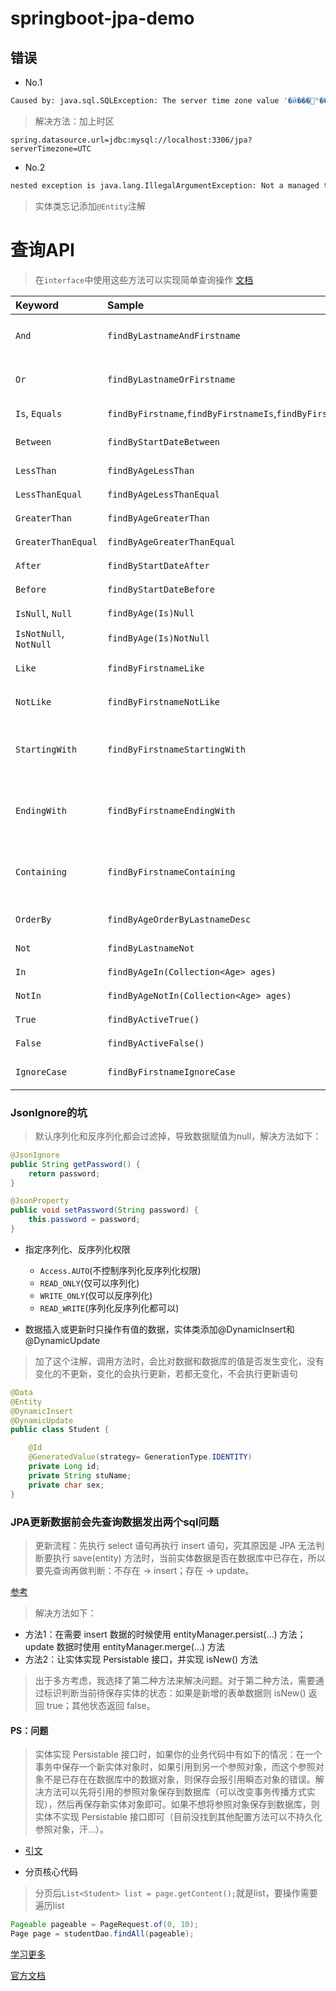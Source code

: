 # springboot-jpa-demo

## 错误

* No.1

```bash
Caused by: java.sql.SQLException: The server time zone value '�й���׼ʱ��' is unrecognized or represents more than one time zone. You must configure either the server or JDBC driver (via the serverTimezone configuration property) to use a more specifc time zone value if you want to utilize time zone support.
```

> 解决方法：加上时区

```properties
spring.datasource.url=jdbc:mysql://localhost:3306/jpa?serverTimezone=UTC
```

* No.2

```bash
nested exception is java.lang.IllegalArgumentException: Not a managed type: class com.jonny.entity.User
```

> 实体类忘记添加`@Entity`注解



# 查询API

> 在`interface`中使用这些方法可以实现简单查询操作 [文档](https://docs.spring.io/spring-data/jpa/docs/current/reference/html/#reference)

| Keyword                | Sample                                                       | JPQL snippet                                                 |
| :--------------------- | :----------------------------------------------------------- | :----------------------------------------------------------- |
| `And`                  | `findByLastnameAndFirstname`                                 | `… where x.lastname = ?1 and x.firstname = ?2`               |
| `Or`                   | `findByLastnameOrFirstname`                                  | `… where x.lastname = ?1 or x.firstname = ?2`                |
| `Is`, `Equals`         | `findByFirstname`,`findByFirstnameIs`,`findByFirstnameEquals` | `… where x.firstname = ?1`                                   |
| `Between`              | `findByStartDateBetween`                                     | `… where x.startDate between ?1 and ?2`                      |
| `LessThan`             | `findByAgeLessThan`                                          | `… where x.age < ?1`                                         |
| `LessThanEqual`        | `findByAgeLessThanEqual`                                     | `… where x.age <= ?1`                                        |
| `GreaterThan`          | `findByAgeGreaterThan`                                       | `… where x.age > ?1`                                         |
| `GreaterThanEqual`     | `findByAgeGreaterThanEqual`                                  | `… where x.age >= ?1`                                        |
| `After`                | `findByStartDateAfter`                                       | `… where x.startDate > ?1`                                   |
| `Before`               | `findByStartDateBefore`                                      | `… where x.startDate < ?1`                                   |
| `IsNull`, `Null`       | `findByAge(Is)Null`                                          | `… where x.age is null`                                      |
| `IsNotNull`, `NotNull` | `findByAge(Is)NotNull`                                       | `… where x.age not null`                                     |
| `Like`                 | `findByFirstnameLike`                                        | `… where x.firstname like ?1`                                |
| `NotLike`              | `findByFirstnameNotLike`                                     | `… where x.firstname not like ?1`                            |
| `StartingWith`         | `findByFirstnameStartingWith`                                | `… where x.firstname like ?1` (parameter bound with appended `%`) |
| `EndingWith`           | `findByFirstnameEndingWith`                                  | `… where x.firstname like ?1` (parameter bound with prepended `%`) |
| `Containing`           | `findByFirstnameContaining`                                  | `… where x.firstname like ?1` (parameter bound wrapped in `%`) |
| `OrderBy`              | `findByAgeOrderByLastnameDesc`                               | `… where x.age = ?1 order by x.lastname desc`                |
| `Not`                  | `findByLastnameNot`                                          | `… where x.lastname <> ?1`                                   |
| `In`                   | `findByAgeIn(Collection<Age> ages)`                          | `… where x.age in ?1`                                        |
| `NotIn`                | `findByAgeNotIn(Collection<Age> ages)`                       | `… where x.age not in ?1`                                    |
| `True`                 | `findByActiveTrue()`                                         | `… where x.active = true`                                    |
| `False`                | `findByActiveFalse()`                                        | `… where x.active = false`                                   |
| `IgnoreCase`           | `findByFirstnameIgnoreCase`                                  | `… where UPPER(x.firstame) = UPPER(?1)`                      |


### JsonIgnore的坑

> 默认序列化和反序列化都会过滤掉，导致数据赋值为null，解决方法如下：

```java
@JsonIgnore
public String getPassword() {
    return password;
}

@JsonProperty
public void setPassword(String password) {
    this.password = password;
}
```

* 指定序列化、反序列化权限
    * `Access.AUTO`(不控制序列化反序列化权限)
    * `READ_ONLY`(仅可以序列化)
    * `WRITE_ONLY`(仅可以反序列化)
    * `READ_WRITE`(序列化反序列化都可以)

* 数据插入或更新时只操作有值的数据，实体类添加@DynamicInsert和@DynamicUpdate

> 加了这个注解，调用方法时，会比对数据和数据库的值是否发生变化，没有变化的不更新，变化的会执行更新，若都无变化，不会执行更新语句

```java
@Data
@Entity
@DynamicInsert
@DynamicUpdate
public class Student {

    @Id
    @GeneratedValue(strategy= GenerationType.IDENTITY)
    private Long id;
    private String stuName;
    private char sex;
}
```

### JPA更新数据前会先查询数据发出两个sql问题

> 更新流程：先执行 select 语句再执行 insert 语句，究其原因是 JPA 无法判断要执行 save(entity) 方法时，当前实体数据是否在数据库中已存在，所以要先查询再做判断：不存在 -> insert；存在 -> update。

[参考](https://docs.spring.io/spring-data/jpa/docs/current/reference/html/#jpa.entity-persistence.saving-entites)

> 解决方法如下：

* 方法1：在需要 insert 数据的时候使用 entityManager.persist(…) 方法；update 数据时使用 entityManager.merge(…) 方法
* 方法2：让实体实现 Persistable 接口，并实现 isNew() 方法
> 出于多方考虑，我选择了第二种方法来解决问题。对于第二种方法，需要通过标识判断当前待保存实体的状态：如果是新增的表单数据则 isNew() 返回 true；其他状态返回 false。

#### PS：问题
> 实体实现 Persistable 接口时，如果你的业务代码中有如下的情况：在一个事务中保存一个新实体对象时，如果引用到另一个参照对象，而这个参照对象不是已存在在数据库中的数据对象，则保存会报引用瞬态对象的错误。解决方法可以先将引用的参照对象保存到数据库（可以改变事务传播方式实现），然后再保存新实体对象即可。如果不想将参照对象保存到数据库，则实体不实现 Persistable 接口即可（目前没找到其他配置方法可以不持久化参照对象，汗...）。

* [引文](https://www.caokuan.cn/index.php/archives/jpasave.html)


* 分页核心代码
> 分页后`List<Student> list = page.getContent();`就是list，要操作需要遍历list

```java
Pageable pageable = PageRequest.of(0, 10);
Page page = studentDao.findAll(pageable);
```

[学习更多](https://www.cnblogs.com/lxy061654/p/11386013.html)

[官方文档](https://docs.spring.io/spring-data/jpa/docs/2.5.3/reference/html/#reference)